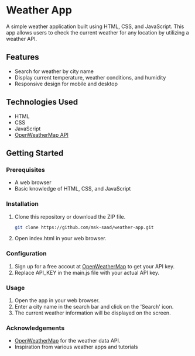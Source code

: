 # Weather App

A simple weather application built using HTML, CSS, and JavaScript. This app allows users to check the current weather for any location by utilizing a weather API.

## Features

- Search for weather by city name
- Display current temperature, weather conditions, and humidity
- Responsive design for mobile and desktop

## Technologies Used

- HTML
- CSS
- JavaScript
- [OpenWeatherMap API](https://openweathermap.org/api)

## Getting Started

### Prerequisites

- A web browser
- Basic knowledge of HTML, CSS, and JavaScript

### Installation

1. Clone this repository or download the ZIP file.
   ```bash
   git clone https://github.com/msk-saad/weather-app.git

2. Open index.html in your web browser.

### Configuration

1. Sign up for a free accout at [OpenWeatherMap](https://openweathermap.org/) to get your API key.
2. Replace API_KEY in the main.js file with your actual API key.

### Usage

1. Open the app in your web browser.
2. Enter a city name in the search bar and click on the 'Search' icon.
3. The current weather information will be displayed on the screen.

### Acknowledgements
- [OpenWeatherMap](https://openweathermap.org/) for the weather data API.
- Inspiration from various weather apps and tutorials
